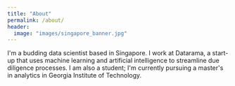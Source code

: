 ```yaml
---
title: "About"
permalink: /about/
header:
  image: "images/singapore_banner.jpg"
---
```


I'm a budding data scientist based in Singapore.
I work at Datarama, a start-up that uses machine learning and artificial intelligence to streamline due diligence processes.
I am also a student; I'm currently pursuing a master's in analytics in Georgia Institute of Technology.
